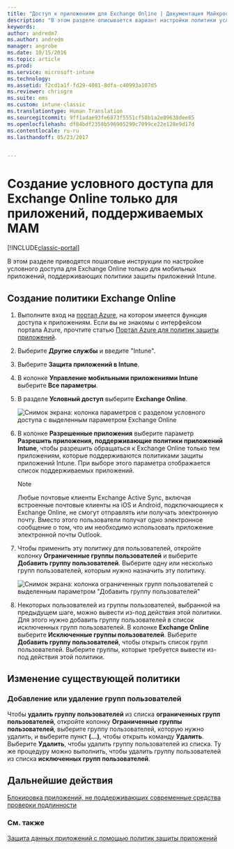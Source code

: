```yaml
---
title: "Доступ к приложениям для Exchange Online | Документация Майкрософт"
description: "В этом разделе описывается вариант настройки политики условного доступа для приложений MAM."
keywords: 
author: andredm7
ms.author: andredm
manager: angrobe
ms.date: 10/15/2016
ms.topic: article
ms.prod: 
ms.service: microsoft-intune
ms.technology: 
ms.assetid: f2cd1a1f-fd29-4081-8dfa-c40993a107d5
ms.reviewer: chrisgre
ms.suite: ems
ms.custom: intune-classic
ms.translationtype: Human Translation
ms.sourcegitcommit: 9ff1adae93fe6873f5551cf58b1a2e89638dee85
ms.openlocfilehash: df84bdf2358b596905299c7099ce22e128e9d17d
ms.contentlocale: ru-ru
ms.lasthandoff: 05/23/2017


---
```


# <a name="create-an-exchange-online-conditional-access-to-only-allow-apps-supported-by-mam"></a>Создание условного доступа для Exchange Online только для приложений, поддерживаемых MAM

[!INCLUDE[classic-portal](../includes/classic-portal.md)]

В этом разделе приводятся пошаговые инструкции по настройке условного доступа для Exchange Online только для мобильных приложений, поддерживающих политики защиты приложений Intune.


## <a name="create-an-exchange-online-policy"></a>Создание политики Exchange Online
1.  Выполните вход на [портал Azure](https://portal.azure.com), на котором имеется функция доступа к приложениям. Если вы не знакомы с интерфейсом портала Azure, прочтите статью [Портал Azure для политик защиты приложений](azure-portal-for-microsoft-intune-mam-policies.md).

2.  Выберите **Другие службы** и введите "Intune".

3.  Выберите **Защита приложений в Intune**.

4.  В колонке **Управление мобильными приложениями Intune** выберите **Все параметры**.

5.  В разделе **Условный доступ** выберите **Exchange Online**.

    ![Снимок экрана: колонка параметров с разделом условного доступа с выделенным параметром Exchange Online](../media/MAM-conditional-access-1.png)

6. В колонке **Разрешенные приложения** выберите параметр **Разрешить приложения, поддерживающие политики приложений Intune**, чтобы разрешить обращаться к Exchange Online только тем приложениям, которые поддерживаются политиками защиты приложений Intune. При выборе этого параметра отображается список поддерживаемых приложений.

    >[!NOTE]
    >Любые почтовые клиенты Exchange Active Sync, включая встроенные почтовые клиенты на iOS и Android, подключающиеся к Exchange Online, не смогут отправлять или получать электронную почту. Вместо этого пользователи получат одно электронное сообщение о том, что им необходимо использовать приложение электронной почты Outlook.

7. Чтобы применить эту политику для пользователей, откройте колонку **Ограниченные группы пользователей** и выберите **Добавить группу пользователей**. Выберите одну или несколько групп пользователей, которым нужно назначить эту политику.

    ![Снимок экрана: колонка ограниченных групп пользователей с выделенным параметром "Добавить группу пользователей"](../media/mam-ca-add-user-group.png)

8. Некоторых пользователей из группы пользователей, выбранной на предыдущем шаге, можно вывести из-под действия этой политики. Для этого нужно добавить группу пользователей в список исключенных групп пользователей. В колонке **Exchange Online** выберите **Исключенные группы пользователей**. Выберите **Добавить группу пользователей**, чтобы открыть список групп пользователей. Выберите группы, которые требуется вывести из-под действия этой политики.  

## <a name="modify-an-existing-policy"></a>Изменение существующей политики
### <a name="add-or-delete-user-groups"></a>Добавление или удаление групп пользователей

Чтобы **удалить группу пользователей** из списка **ограниченных групп пользователей**, откройте колонку **Ограниченные группы пользователей**, выберите группу пользователей, которую нужно удалить, и выберите пункт **(...)**, чтобы открыть команду **Удалить**. Выберите **Удалить**, чтобы удалить группу пользователей из списка. Ту же процедуру можно выполнить, чтобы удалить группу пользователей из списка **исключенных групп пользователей**.


## <a name="next-steps"></a>Дальнейшие действия
[Блокировка приложений, не поддерживающих современные средства проверки подлинности](block-apps-with-no-modern-authentication.md)
### <a name="see-also"></a>См. также
[Защита данных приложений с помощью политик защиты приложений](protect-app-data-using-mobile-app-management-policies-with-microsoft-intune.md)

